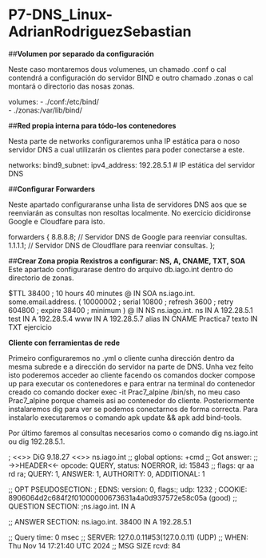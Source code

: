 # P7-DNS_Linux-AdrianRodriguezSebastian

##**Volumen por separado da configuración**

Neste caso montaremos dous volumenes, un chamado .conf o cal contendrá a configuración do servidor BIND e outro chamado .zonas o cal montará o directorio das nosas zonas.

volumes:
    - ./conf:/etc/bind/  
    - ./zonas:/var/lib/bind/  

##**Red propia interna para tódo-los contenedores**

Nesta parte de networks configuraremos unha IP estática para o noso servidor DNS a cual utilizarán os clientes para poder conectarse a este.

networks:
      bind9_subnet:
        ipv4_address: 192.28.5.1  # IP estática del servidor DNS

##**Configurar Forwarders**

Neste apartado configuraranse unha lista de servidores DNS aos que se reenviarán as consultas non resoltas localmente. No exercicio dicidironse Google e Cloudfare para isto.

forwarders {
        8.8.8.8;  // Servidor DNS de Google para reenviar consultas.
        1.1.1.1;  // Servidor DNS de Cloudflare para reenviar consultas.
    };

##**Crear Zona propia**
**Rexistros a configurar: NS, A, CNAME, TXT, SOA**
Este apartado configurarase dentro do arquivo db.iago.int dentro do directorio de zonas.

$TTL 38400	; 10 hours 40 minutes
@		IN SOA	ns.iago.int. some.email.address. (
				10000002   ; serial
				10800      ; refresh 
				3600       ; retry 
				604800     ; expire 
				38400      ; minimum 
				)
@		IN NS	ns.iago.int.
ns		IN A		192.28.5.1
test	IN A		192.28.5.4
www		IN A		192.28.5.7
alias	IN CNAME	Practica7
texto	IN TXT		ejercicio



**Cliente con ferramientas de rede**

Primeiro configuraremos no .yml o cliente cunha dirección dentro da mesma subrede e a dirección do servidor na parte de DNS.
Unha vez feito isto poderemos acceder ao cliente facendo os comandos docker compose up para executar os contenedores e para entrar na terminal do contenedor creado co comando docker exec -it Prac7_alpine /bin/sh, no meu caso Prac7_alpine porque chameis asi ao contenedor do cliente. Posteriormente instalaremos dig para ver se podemos conectarnos de forma correcta. Para instalarlo executaremos o comando apk update && apk add bind-tools.

Por último faremos al consultas necesarios como o comando dig ns.iago.int ou dig 192.28.5.1.

; <<>> DiG 9.18.27 <<>> ns.iago.int
;; global options: +cmd
;; Got answer:
;; ->>HEADER<<- opcode: QUERY, status: NOERROR, id: 15843
;; flags: qr aa rd ra; QUERY: 1, ANSWER: 1, AUTHORITY: 0, ADDITIONAL: 1

;; OPT PSEUDOSECTION:
; EDNS: version: 0, flags:; udp: 1232
; COOKIE: 8906064d2c684f2f01000000673631a4a0d937572e58c05a (good)
;; QUESTION SECTION:
;ns.iago.int.			IN	A

;; ANSWER SECTION:
ns.iago.int.		38400	IN	A	192.28.5.1

;; Query time: 0 msec
;; SERVER: 127.0.0.11#53(127.0.0.11) (UDP)
;; WHEN: Thu Nov 14 17:21:40 UTC 2024
;; MSG SIZE  rcvd: 84

